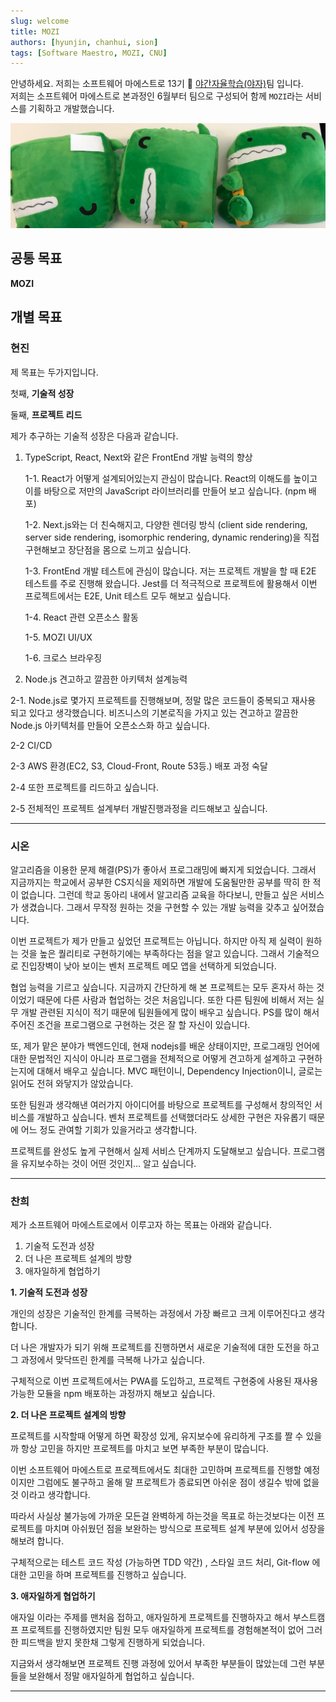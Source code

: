```yaml
---
slug: welcome
title: MOZI
authors: [hyunjin, chanhui, sion]
tags: [Software Maestro, MOZI, CNU]
---
```


안녕하세요. 저희는 소프트웨어 마에스트로 13기 🌴 [야간자율학습(야자)](https://github.com/team-yaza)팀 입니다.  
저희는 소프트웨어 마에스트로 본과정인 6월부터 팀으로 구성되어 함께 `MOZI`라는 서비스를 기획하고 개발했습니다.

![Docusaurus Plushie](./docusaurus-plushie-banner.jpeg)

## 공통 목표

**MOZI**

## 개별 목표

### 현진

제 목표는 두가지입니다.

첫째, **기술적 성장**

둘째, **프로젝트 리드**

제가 추구하는 기술적 성장은 다음과 같습니다.

1. TypeScript, React, Next와 같은 FrontEnd 개발 능력의 향상

   1-1. React가 어떻게 설계되어있는지 관심이 많습니다. React의 이해도를 높이고 이를 바탕으로 저만의 JavaScript 라이브러리를 만들어 보고 싶습니다. (npm 배포)

   1-2. Next.js와는 더 친숙해지고, 다양한 렌더링 방식 (client side rendering, server side rendering, isomorphic rendering, dynamic rendering)을 직접 구현해보고 장단점을 몸으로 느끼고 싶습니다.

   1-3. FrontEnd 개발 테스트에 관심이 많습니다. 저는 프로젝트 개발을 할 때 E2E 테스트를 주로 진행해 왔습니다. Jest를 더 적극적으로 프로젝트에 활용해서 이번 프로젝트에서는 E2E, Unit 테스트 모두 해보고 싶습니다.

   1-4. React 관련 오픈소스 활동

   1-5. MOZI UI/UX

   1-6. 크로스 브라우징

2. Node.js 견고하고 깔끔한 아키텍처 설계능력

2-1. Node.js로 몇가지 프로젝트를 진행해보며, 정말 많은 코드들이 중복되고 재사용 되고 있다고 생각했습니다. 비즈니스의 기본로직을 가지고 있는 견고하고 깔끔한 Node.js 아키텍처를 만들어 오픈소스화 하고 싶습니다.

2-2 CI/CD

2-3 AWS 환경(EC2, S3, Cloud-Front, Route 53등.) 배포 과정 숙달

2-4 또한 프로젝트를 리드하고 싶습니다.

2-5 전체적인 프로젝트 설계부터 개발진행과정을 리드해보고 싶습니다.

---

### 시온

알고리즘을 이용한 문제 해결(PS)가 좋아서 프로그래밍에 빠지게 되었습니다. 그래서 지금까지는 학교에서 공부한 CS지식을 제외하면 개발에 도움될만한 공부를 딱히 한 적이 없습니다. 그런데 학교 동아리 내에서 알고리즘 교육을 하다보니, 만들고 싶은 서비스가 생겼습니다. 그래서 무작정 원하는 것을 구현할 수 있는 개발 능력을 갖추고 싶어졌습니다.

이번 프로젝트가 제가 만들고 싶었던 프로젝트는 아닙니다. 하지만 아직 제 실력이 원하는 것을 높은 퀄리티로 구현하기에는 부족하다는 점을 알고 있습니다. 그래서 기술적으로 진입장벽이 낮아 보이는 벤처 프로젝트 메모 앱을 선택하게 되었습니다.

협업 능력을 기르고 싶습니다. 지금까지 간단하게 해 본 프로젝트는 모두 혼자서 하는 것이었기 때문에 다른 사람과 협업하는 것은 처음입니다. 또한 다른 팀원에 비해서 저는 실무 개발 관련된 지식이 적기 때문에 팀원들에게 많이 배우고 싶습니다. PS를 많이 해서 주어진 조건을 프로그램으로 구현하는 것은 잘 할 자신이 있습니다.

또, 제가 맡은 분야가 백엔드인데, 현재 nodejs를 배운 상태이지만, 프로그래밍 언어에 대한 문법적인 지식이 아니라 프로그램을 전체적으로 어떻게 견고하게 설계하고 구현하는지에 대해서 배우고 싶습니다. MVC 패턴이니, Dependency Injection이니, 글로는 읽어도 전혀 와닿지가 않았습니다.

또한 팀원과 생각해낸 여러가지 아이디어를 바탕으로 프로젝트를 구성해서 창의적인 서비스를 개발하고 싶습니다. 벤처 프로젝트를 선택했더라도 상세한 구현은 자유롭기 때문에 어느 정도 관여할 기회가 있을거라고 생각합니다.

프로젝트를 완성도 높게 구현해서 실제 서비스 단계까지 도달해보고 싶습니다. 프로그램을 유지보수하는 것이 어떤 것인지… 알고 싶습니다.

---

### 찬희

제가 소프트웨어 마에스트로에서 이루고자 하는 목표는 아래와 같습니다.

1. 기술적 도전과 성장
2. 더 나은 프로젝트 설계의 방향
3. 애자일하게 협업하기

**1. 기술적 도전과 성장**

개인의 성장은 기술적인 한계를 극복하는 과정에서 가장 빠르고 크게 이루어진다고 생각합니다.

더 나은 개발자가 되기 위해 프로젝트를 진행하면서 새로운 기술적에 대한 도전을 하고 그 과정에서 맞닥뜨린 한계를 극복해 나가고 싶습니다.

구체적으로 이번 프로젝트에서는 PWA를 도입하고, 프로젝트 구현중에 사용된 재사용 가능한 모듈을 npm 배포하는 과정까지 해보고 싶습니다.

**2. 더 나은 프로젝트 설계의 방향**

프로젝트를 시작할때 어떻게 하면 확장성 있게, 유지보수에 유리하게 구조를 짤 수 있을까 항상 고민을 하지만 프로젝트를 마치고 보면 부족한 부분이 많습니다.

이번 소프트웨어 마에스트로 프로젝트에서도 최대한 고민하며 프로젝트를 진행할 예정이지만 그럼에도 불구하고 올해 말 프로젝트가 종료되면 아쉬운 점이 생길수 밖에 없을 것 이라고 생각합니다.

따라서 사실상 불가능에 가까운 모든걸 완벽하게 하는것을 목표로 하는것보다는 이전 프로젝트를 마치며 아쉬웠던 점을 보완하는 방식으로 프로젝트 설계 부분에 있어서 성장을 해보려 합니다.

구체적으로는 테스트 코드 작성 (가능하면 TDD 약간) , 스타일 코드 처리, Git-flow 에 대한 고민을 하며 프로젝트를 진행하고 싶습니다.

**3. 애자일하게 협업하기**

애자일 이라는 주제를 맨처음 접하고, 애자일하게 프로젝트를 진행하자고 해서 부스트캠프 프로젝트를 진행하였지만 팀원 모두 애자일하게 프로젝트를 경험해본적이 없어 그러한 피드백을 받지 못한채 그렇게 진행하게 되었습니다.

지금와서 생각해보면 프로젝트 진행 과정에 있어서 부족한 부분들이 많았는데 그런 부분들을 보완해서 정말 애자일하게 협업하고 싶습니다.

---
